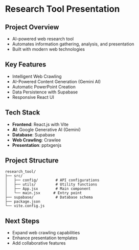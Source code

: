 # Research Tool Presentation

## Project Overview
- AI-powered web research tool
- Automates information gathering, analysis, and presentation
- Built with modern web technologies

## Key Features
- Intelligent Web Crawling
- AI-Powered Content Generation (Gemini AI)
- Automatic PowerPoint Creation
- Data Persistence with Supabase
- Responsive React UI

## Tech Stack
- **Frontend**: React.js with Vite
- **AI**: Google Generative AI (Gemini)
- **Database**: Supabase
- **Web Crawling**: Crawlee
- **Presentation**: pptxgenjs

## Project Structure
```
research_tool/
├── src/
│   ├── config/        # API configurations
│   ├── utils/         # Utility functions
│   ├── App.jsx        # Main component
│   └── main.jsx      # Entry point
├── supabase/          # Database schema
├── package.json
└── vite.config.js
```

## Next Steps
- Expand web crawling capabilities
- Enhance presentation templates
- Add collaborative features